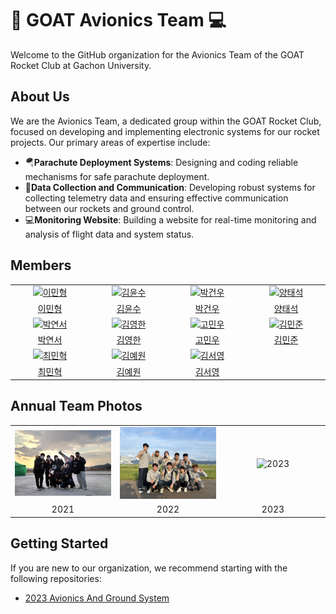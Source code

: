 # 🚀 GOAT Avionics Team 💻
Welcome to the GitHub organization for the Avionics Team of the GOAT Rocket Club at Gachon University. 

## About Us

We are the Avionics Team, a dedicated group within the GOAT Rocket Club, focused on developing and implementing electronic systems for our rocket projects. Our primary areas of expertise include:

- 🪂**Parachute Deployment Systems**: Designing and coding reliable mechanisms for safe parachute deployment.
- 📡**Data Collection and Communication**: Developing robust systems for collecting telemetry data and ensuring effective communication between our rockets and ground control.
- 💻**Monitoring Website**: Building a website for real-time monitoring and analysis of flight data and system status.

## Members
<table>
  <tr>
    <td align="center" width="150px">
      <a href="https://github.com/agtmwebtoon" target="_blank">
        <img src="https://github.com/agtmwebtoon.png?size=230" alt="이민형" />
      </a>
    </td>
    <td align="center" width="150px">
      <a href="https://github.com/doondu" target="_blank">
        <img src="https://github.com/doondu.png?size=230" alt="김윤수" />
      </a>
    </td>
    <td align="center" width="150px">
      <a href="https://github.com/chaos1231107" target="_blank">
        <img src="https://github.com/chaos1231107.png?size=230" alt="박건우" />
      </a>
    </td>
    <td align="center" width="150px">
      <a href="https://github.com/taeseokyang" target="_blank">
        <img src="https://github.com/taeseokyang.png?size=230" alt="양태석" />
      </a>
    </td>
  </tr>
    <tr>
   <td align="center">
      <a href="https://github.com/agtmwebtoon" target="_blank">
        이민형
      </a>
    </td>
   <td align="center">
      <a href="https://github.com/doondu" target="_blank">
        김윤수
      </a>
    </td>
   <td align="center">
      <a href="https://github.com/chaos1231107" target="_blank">
        박건우
      </a>
    </td>
   <td align="center">
      <a href="https://github.com/taeseokyang" target="_blank">
        양태석
      </a>
    </td>
  </tr>
    <tr>
    <td align="center" width="150px">
      <a href="https://github.com/ys0819" target="_blank">
        <img src="https://github.com/ys0819.png?size=230" alt="박연서" />
      </a>
    </td>
    <td align="center" width="150px">
      <a href="https://github.com/measaverb" target="_blank">
        <img src="https://github.com/measaverb.png?size=230" alt="김영한" />
      </a>
    </td>
    <td align="center" width="150px">
      <a href="https://github.com/Kominwoo02" target="_blank">
        <img src="https://github.com/Kominwoo02.png?size=230" alt="고민우" />
      </a>
    </td>
    <td align="center" width="150px">
      <a href="https://github.com/mj051231" target="_blank">
        <img src="https://github.com/mj051231.png?size=230" alt="김민준" />
      </a>
    </td>
  </tr>
    <tr>
   <td align="center">
      <a href="https://github.com/ys0819" target="_blank">
        박연서
      </a>
    </td>
   <td align="center">
      <a href="https://github.com/measaverb" target="_blank">
        김영한
      </a>
    </td>
   <td align="center">
      <a href="https://github.com/Kominwoo02" target="_blank">
        고민우
      </a>
    </td>
   <td align="center">
      <a href="https://github.com/mj051231" target="_blank">
        김민준
      </a>
    </td>
  </tr>
   <tr>
    <td align="center" width="150px">
      <a href="https://github.com/mj051231" target="_blank">
        <img src="https://github.com/mj051231.png?size=230" alt="최민혁" />
      </a>
    </td>
    <td align="center" width="150px">
      <a href="https://github.com/yewonkimmm" target="_blank">
        <img src="https://github.com/yewonkimmm.png?size=230" alt="김예원" />
      </a>
    </td>
    <td align="center" width="150px">
      <a href="https://github.com/Westzer00" target="_blank">
        <img src="https://github.com/Westzer00.png?size=230" alt="김서영" />
      </a>
    </td>
  </tr>
    <tr>
   <td align="center">
      <a href="https://github.com/mj051231" target="_blank">
        최민혁
      </a>
    </td>
   <td align="center">
      <a href="https://github.com/yewonkimmm" target="_blank">
        김예원
      </a>
    </td>
   <td align="center">
      <a href="https://github.com/Westzer00" target="_blank">
        김서영
      </a>
    </td>
  </tr>
</table>

## Annual Team Photos

<table>
  <tr>
    <td align="center" width="400px">
        <img src="https://github.com/AvionicsOfGOAT/Document/blob/main/image/2021.jpg?size=230" alt="2021" />
    </td>
    <td align="center" width="400px">
        <img src="https://github.com/AvionicsOfGOAT/Document/blob/main/image/2022.jpg?size=230" alt="2022" />
    </td>
    <td align="center" width="400px">
        <img src="https://github.com/AvionicsOfGOAT/.github/assets/136783693/6ffd4645-619d-443a-be9d-a19f6c9b249f?size=230" alt="2023" />
    </td>
  </tr>
    <tr>
   <td align="center">
      2021
    </td>
   <td align="center">
      2022
    </td>
   <td align="center">
      2023
    </td>
</table>

## Getting Started

If you are new to our organization, we recommend starting with the following repositories:

- [2023 Avionics And Ground System](https://github.com/AvionicsOfGOAT/2023-avionics-and-ground-system)
